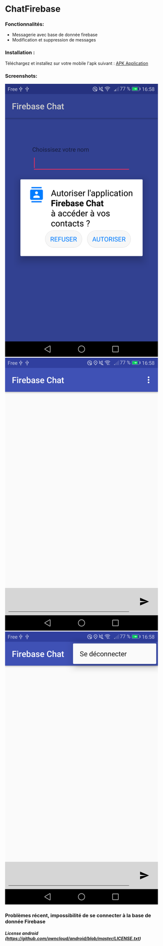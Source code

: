 # ChatFirebase


### Fonctionnalités:
  * Messagerie avec base de donnée firebase
  * Modification et suppression de messages

### Installation :
Téléchargez et installez sur votre mobile l'apk suivant : [APK Application](https://github.com/Thibale/ChatFirebase/releases)

### Screenshots:
![screen1](ressources/screenshot1.png)
![screen2](ressources/screenshot2.png)
![screen3](ressources/screenshot3.png)

### Problèmes récent, impossibilité de se connecter à la base de donnée Firebase

##### License android (https://github.com/owncloud/android/blob/master/LICENSE.txt)